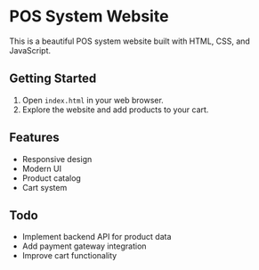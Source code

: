 POS System Website
================

This is a beautiful POS system website built with HTML, CSS, and JavaScript.

Getting Started
---------------

1. Open `index.html` in your web browser.
2. Explore the website and add products to your cart.

Features
--------

* Responsive design
* Modern UI
* Product catalog
* Cart system

Todo
----

* Implement backend API for product data
* Add payment gateway integration
* Improve cart functionality
